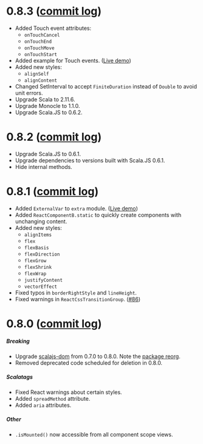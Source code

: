# 0.8.3 ([commit log](https://github.com/japgolly/scalajs-react/compare/v0.8.2...v0.8.3))

* Added Touch event attributes:
    * `onTouchCancel`
    * `onTouchEnd`
    * `onTouchMove`
    * `onTouchStart`
* Added example for Touch events. ([Live demo](http://japgolly.github.io/scalajs-react/))
* Added new styles:
    * `alignSelf`
    * `alignContent`
* Changed SetInterval to accept `FiniteDuration` instead of `Double` to avoid unit errors.
* Upgrade Scala to 2.11.6.
* Upgrade Monocle to 1.1.0.
* Upgrade Scala.JS to 0.6.2.

# 0.8.2 ([commit log](https://github.com/japgolly/scalajs-react/compare/v0.8.1...v0.8.2))

* Upgrade Scala.JS to 0.6.1.
* Upgrade dependencies to versions built with Scala.JS 0.6.1.
* Hide internal methods.


# 0.8.1 ([commit log](https://github.com/japgolly/scalajs-react/compare/v0.8.0...v0.8.1))

* Added `ExternalVar` to `extra` module. ([Live demo](http://japgolly.github.io/scalajs-react/))
* Added `ReactComponentB.static` to quickly create components with unchanging content.
* Added new styles:
    * `alignItems`
    * `flex`
    * `flexBasis`
    * `flexDirection`
    * `flexGrow`
    * `flexShrink`
    * `flexWrap`
    * `justifyContent`
    * `vectorEffect`
* Fixed typos in `borderRightStyle` and `lineHeight`.
* Fixed warnings in `ReactCssTransitionGroup`. ([#86](https://github.com/japgolly/scalajs-react/issues/86))


# 0.8.0 ([commit log](https://github.com/japgolly/scalajs-react/compare/v0.7.2...v0.8.0))

##### Breaking
* Upgrade [scalajs-dom](https://github.com/scala-js/scala-js-dom) from 0.7.0 to 0.8.0.
  Note the [package reorg](https://github.com/scala-js/scala-js-dom/commit/8208d792ad0a32dce7b4b9ea53f0d27040a7a7f3).
* Removed deprecated code scheduled for deletion in 0.8.0.

##### Scalatags
* Fixed React warnings about certain styles.
* Added `spreadMethod` attribute.
* Added `aria` attributes.

##### Other
* `.isMounted()` now accessible from all component scope views.
